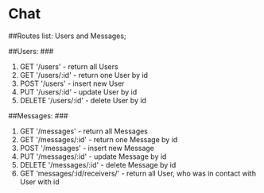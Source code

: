 # Chat

##Routes list: Users and Messages;

##Users: ###
1. GET '/users' - return all Users
2. GET '/users/:id' - return one User by id
3. POST '/users' - insert new User
4. PUT '/users/:id' - update User by id
5. DELETE '/users/:id' - delete User by id

##Messages: ###
1. GET '/messages' - return all Messages
2. GET '/messages/:id' - return one Message by id
3. POST '/messages' - insert new Message
4. PUT '/messages/:id' - update Message by id
5. DELETE '/messages/:id' - delete Message by id
6. GET 'messages/:id/receivers/' - return all User, who was in contact with User with id
